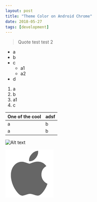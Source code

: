 ```yaml
---
layout: post
title: "Theme Color on Android Chrome"
date: 2018-05-27
tags: [development]
---
```


> Quote test
> test 2

* a
* b
* c
  * a1
  * a2
* d

1. a
2. b
  1. a1
3. c


| One of the cool | adsf |
| --- | --- |
| a | b |
| a | b |

![Alt text](https://developers.google.com/web/updates/images/2014/11/theme-color-ss.png)

![Alt text](/images/download.png)

